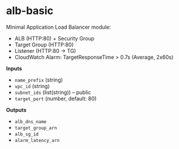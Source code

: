 # alb-basic

Minimal Application Load Balancer module:
- ALB (HTTP:80) + Security Group
- Target Group (HTTP:80)
- Listener (HTTP:80 → TG)
- CloudWatch Alarm: TargetResponseTime > 0.7s (Average, 2x60s)

**Inputs**
- `name_prefix` (string)
- `vpc_id` (string)
- `subnet_ids` (list(string)) – public
- `target_port` (number, default: 80)

**Outputs**
- `alb_dns_name`
- `target_group_arn`
- `alb_sg_id`
- `alarm_latency_arn`


